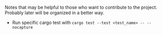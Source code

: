 Notes that may be helpful to those who want to contribute to the project. Probably later will be organized in a better way.

- Run specific cargo test with `cargo test --test <test_name> -- --nocapture`
